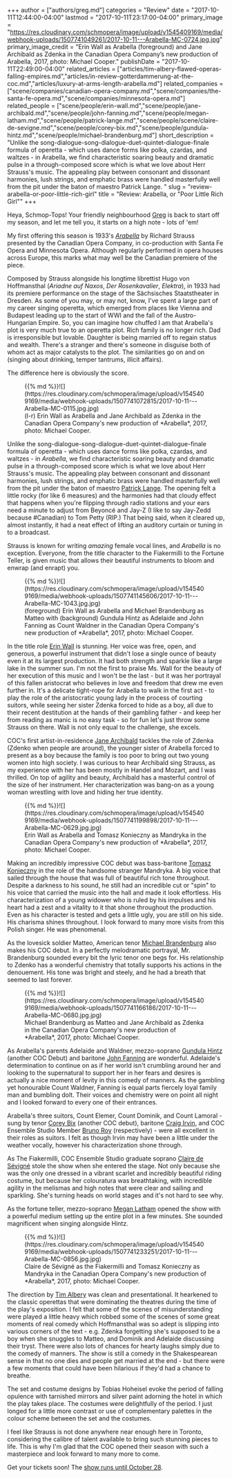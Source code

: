 +++
author = ["authors/greg.md"]
categories = "Review"
date = "2017-10-11T12:44:00-04:00"
lastmod = "2017-10-11T23:17:00-04:00"
primary_image = "https://res.cloudinary.com/schmopera/image/upload/v1545409169/media/webhook-uploads/1507741049261/2017-10-11---Arabella-MC-0724.jpg.jpg"
primary_image_credit = "Erin Wall as Arabella (foreground) and Jane Archibald as Zdenka in the Canadian Opera Company’s new production of Arabella, 2017, photo: Michael Cooper."
publishDate = "2017-10-11T22:49:00-04:00"
related_articles = ["articles/tim-albery-flawed-operas-falling-empires.md","articles/in-review-gotterdammerung-at-the-coc.md","articles/luxury-at-arms-length-arabella.md"]
related_companies = ["scene/companies/canadian-opera-company.md","scene/companies/the-santa-fe-opera.md","scene/companies/minnesota-opera.md"]
related_people = ["scene/people/erin-wall.md","scene/people/jane-archibald.md","scene/people/john-fanning.md","scene/people/megan-latham.md","scene/people/patrick-lange.md","scene/people/scene/claire-de-sevigne.md","scene/people/corey-bix.md","scene/people/gundula-hintz.md","scene/people/michael-brandenburg.md"]
short_description = "Unlike the song-dialogue-song-dialogue-duet-quintet-dialogue-finale formula of operetta - which uses dance forms like polka, czardas, and waltzes - in Arabella, we find characteristic soaring beauty and dramatic pulse in a through-composed score which is what we love about Herr Strauss&#039;s music. The appealing play between consonant and dissonant harmonies, lush strings, and emphatic brass were handled masterfully well from the pit under the baton of maestro Patrick Lange. "
slug = "review-arabella-or-poor-little-rich-girl"
title = "Review: Arabella, or &quot;Poor Little Rich Girl&quot;"
+++

Heya, Schmop-Tops! Your friendly neighbourhood [Greg](/authors/greg/) is back to start off my season, and let me tell you, it starts on a high note - lots of 'em!

My first offering this season is 1933's [*Arabella*](http://coc.ca/PerformancesAndTickets/1718Season/Arabella.aspx) by Richard Strauss presented by the Canadian Opera Company, in co-production with Santa Fe Opera and Minnesota Opera. Although regularly performed in opera houses across Europe, this marks what may well be the Canadian premiere of the piece.

Composed by Strauss alongside his longtime librettist Hugo von Hoffmansthal (*Ariadne auf Naxos*, *Der Rosenkavalier*, *Elektra*), in 1933 had its premiere performance on the stage of the Sächsisches Staatstheater in Dresden. As some of you may, or may not, know, I've spent a large part of my career singing operetta, which emerged from places like Vienna and Budapest leading up to the start of WWI and the fall of the Austro-Hungarian Empire. So, you can imagine how chuffed I am that Arabella's plot is very much true to an operetta plot. Rich family is no longer rich. Dad is irresponsible but lovable. Daughter is being married off to regain status and wealth. There's a stranger and there's someone in disguise both of whom act as major catalysts to the plot. The similarities go on and on (singing about drinking, temper tantrums, illicit affairs). 

The difference here is obviously the score.

<figure data-type="image">{{% md %}}![](https://res.cloudinary.com/schmopera/image/upload/v1545409169/media/webhook-uploads/1507741072815/2017-10-11---Arabella-MC-0115.jpg.jpg)
<figcaption>(l-r) Erin Wall as Arabella and Jane Archibald as Zdenka in the Canadian Opera Company's new production of *Arabella*, 2017, photo: Michael Cooper.</figcaption>
</figure>

Unlike the song-dialogue-song-dialogue-duet-quintet-dialogue-finale formula of operetta - which uses dance forms like polka, czardas, and waltzes - in *Arabella*, we find characteristic soaring beauty and dramatic pulse in a through-composed score which is what we love about Herr Strauss's music. The appealing play between consonant and dissonant harmonies, lush strings, and emphatic brass were handled masterfully well from the pit under the baton of maestro [Patrick Lange](/scene/people/patrick-lange/). The opening felt a little rocky (for like 6 measures) and the harmonies had that cloudy effect that happens when you're flipping through radio stations and your ears need a minute to adjust from Beyoncé and Jay-Z (I like to say Jay-Zedd because #Canadian) to Tom Petty (RIP.) That being said, when it cleared up, almost instantly, it had a neat effect of lifting an auditory curtain or tuning in to a broadcast. 

Strauss is known for writing *amazing* female vocal lines, and *Arabella* is no exception. Everyone, from the title character to the Fiakermilli to the Fortune Teller, is given music that allows their beautiful instruments to bloom and enwrap (and enrapt) you. 

<figure data-type="image">{{% md %}}![](https://res.cloudinary.com/schmopera/image/upload/v1545409169/media/webhook-uploads/1507741145606/2017-10-11---Arabella-MC-1043.jpg.jpg)
<figcaption>(foreground) Erin Wall as Arabella and Michael Brandenburg as Matteo with (background) Gundula Hintz as Adelaide and John Fanning as Count Waldner in the Canadian Opera Company's new production of *Arabella*, 2017, photo: Michael Cooper.</figcaption>
</figure>

In the title role [Erin Wall](/scene/people/erin-wall/) is stunning. Her voice was free, open, and generous, a powerful instrument that didn't lose a single ounce of beauty even it at its largest production. It had both strength and sparkle like a large lake in the summer sun. I'm not the first to praise Ms. Wall for the beauty of her execution of this music and I won't be the last - but it was her portrayal of this fallen aristocrat who believes in love and freedom that drew me even further in. It's a delicate tight-rope for Arabella to walk in the first act - to play the role of the aristocratic young lady in the process of courting suitors, while seeing her sister Zdenka forced to hide as a boy, all due to their recent destitution at the hands of their gambling father - and keep her from reading as manic is no easy task - so for fun let's just throw some Strauss on there. Wall is not only equal to the challenge, she excels.

COC's first artist-in-residence [Jane Archibald](/scene/people/jane-archibald/) tackles the role of Zdenka (Zdenko when people are around), the younger sister of Arabella forced to present as a boy because the family is too poor to bring out two young women into high society. I was curious to hear Archibald sing Strauss, as my experience with her has been mostly in Handel and Mozart, and I was thrilled. On top of agility and beauty, Archibald has a masterful control of the size of her instrument. Her characterization was bang-on as a young woman wrestling with love and hiding her true identity. 

<figure data-type="image">{{% md %}}![](https://res.cloudinary.com/schmopera/image/upload/v1545409169/media/webhook-uploads/1507741199898/2017-10-11---Arabella-MC-0629.jpg.jpg)
<figcaption>Erin Wall as Arabella and Tomasz Konieczny as Mandryka in the Canadian Opera Company's new production of *Arabella*, 2017, photo: Michael Cooper.</figcaption>
</figure>

Making an incredibly impressive COC debut was bass-baritone [Tomasz Konieczny](/scene/people/tomasz-konieczny/) in the role of the handsome stranger Mandryka. A big voice that sailed through the house that was full of beautiful rich tone throughout. Despite a darkness to his sound, he still had an incredible cut or "spin" to his voice that carried the music into the hall and made it look effortless. His characterization of a young widower who is ruled by his impulses and his heart had a zest and a vitality to it that shone throughout the production. Even as his character is tested and gets a little ugly, you are still on his side. His charisma shines throughout. I look forward to many more visits from this Polish singer. He was phenomenal. 

As the lovesick soldier Matteo, American tenor [Michael Brandenburg](/scene/people/michael-brandeburg/) also makes his COC debut. In a perfectly melodramatic portrayal, Mr. Brandenburg sounded every bit the lyric tenor one begs for. His relationship to Zdenko has a wonderful chemistry that totally supports his actions in the denouement. His tone was bright and steely, and he had a breath that seemed to last forever. 

<figure data-type="image">{{% md %}}![](https://res.cloudinary.com/schmopera/image/upload/v1545409169/media/webhook-uploads/1507741166186/2017-10-11---Arabella-MC-0680.jpg.jpg)
<figcaption>Michael Brandenburg as Matteo and Jane Archibald as Zdenka in the Canadian Opera Company's new production of *Arabella*, 2017, photo: Michael Cooper.</figcaption>
</figure>

As Arabella's parents Adelaide and Waldner, mezzo-soprano [Gundula Hintz](/scene/people/gundula-hintz/) (another COC Debut) and baritone [John Fanning](/talking-with-singers-john-fanning/) are wonderful. Adelaide's determination to continue on as if her world isn't crumbling around her and looking to the supernatural to support her in her fears and desires is actually a nice moment of levity in this comedy of manners. As the gambling yet honourable Count Waldner, Fanning is equal parts fiercely loyal family man and bumbling dolt. Their voices and chemistry were on point all night and I looked forward to every one of their entrances. 

Arabella's three suitors, Count Elemer, Count Dominik, and Count Lamoral - sung by tenor [Corey Bix](/scene/people/corey-bix/) (another COC debut), baritone [Craig Irvin](/talking-with-singers-craig-irvin/), and COC Ensemble Studio Member [Bruno Roy](/scene/people/bruno-roy/) (respectively) - were all excellent in their roles as suitors. I felt as though Irvin may have been a little under the weather vocally, however his characterization shone through. 

As The Fiakermilli, COC Ensemble Studio graduate soprano [Claire de Sévigné](/scene/people/claire-de-sevigne/) stole the show when she entered the stage. Not only because she was the only one dressed in a vibrant scarlet and incredibly beautiful riding costume, but because her colouratura was breathtaking, with incredible agility in the melismas and high notes that were clear and sailing and sparkling. She's turning heads on world stages and it's not hard to see why. 

As the fortune teller, mezzo-soprano [Megan Latham](/scene/people/megan-latham/) opened the show with a powerful medium setting up the entire plot in a few minutes. She sounded magnificent when singing alongside Hintz. 

<figure data-type="image">{{% md %}}![](https://res.cloudinary.com/schmopera/image/upload/v1545409169/media/webhook-uploads/1507741233251/2017-10-11---Arabella-MC-0856.jpg.jpg)
<figcaption>Claire de Sévigné as the Fiakermilli and Tomasz Konieczny as Mandryka in the Canadian Opera Company's new production of *Arabella*, 2017, photo: Michael Cooper.</figcaption>
</figure>

The direction by [Tim Albery](/tim-albery-flawed-operas-falling-empires/) was clean and presentational. It hearkened to the classic operettas that were dominating the theatres during the time of the play's exposition. I felt that some of the scenes of misunderstanding were played a little heavy which robbed some of the scenes of some great moments of real comedy which Hoffmansthal was so adept is slipping into various corners of the text - e.g. Zdenka forgetting she's supposed to be a boy when she snuggles to Matteo, and Dominik and Adelaide discussing their tryst. There were also lots of chances for hearty laughs simply due to the comedy of manners. The show is still a comedy in the Shakespearean sense in that no one dies and people get married at the end - but there were a few moments that could have been hilarious if they'd had a chance to breathe. 

The set and costume designs by Tobias Hoheisel evoke the period of falling opulence with tarnished mirrors and silver paint adorning the hotel in which the play takes place. The costumes were delightfully of the period. I just longed for a little more contrast or use of complementary palettes in the colour scheme between the set and the costumes. 

I feel like Strauss is not done anywhere near enough here in Toronto, considering the calibre of talent available to bring such stunning pieces to life. This is why I'm glad that the COC opened their season with such a masterpiece and look forward to many more to come. 

Get your tickets soon! The [show runs until October 28](http://coc.ca/PerformancesAndTickets/1718Season/Arabella.aspx).

